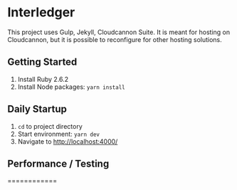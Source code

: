 # Interledger

This project uses Gulp, Jekyll, Cloudcannon Suite. It is meant for hosting on Cloudcannon, but it is possible to reconfigure for other hosting solutions.

## Getting Started ##
1. Install Ruby 2.6.2
2. Install Node packages: `yarn install`

## Daily Startup ##
1. `cd` to project directory
2. Start environment: `yarn dev`
3. Navigate to [http://localhost:4000/](http://localhost:4000/)

## Performance / Testing ##


============
